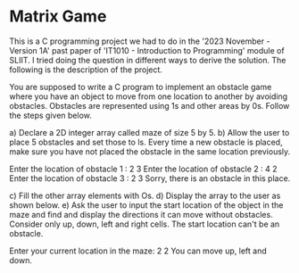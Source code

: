 # Matrix Game
This is a C programming project we had to do in the '2023 November - Version 1A' past paper of 'IT1010 - Introduction to Programming' module of SLIIT. I tried doing the question in different ways to derive the solution. The following is the description of the project.

You are supposed to write a C program to implement an obstacle game where you have an object to move from one location to another by avoiding obstacles. 
Obstacles are represented using 1s and other areas by 0s. Follow the steps given below.

a) Declare a 2D integer array called maze of size 5 by 5.
b) Allow the user to place 5 obstacles and set those to ls. Every time a new obstacle is placed, make sure you have not placed the obstacle in the same location previously.

Enter the location of obstacle 1 : 2 3
Enter the location of obstacle 2 : 4 2
Enter the location of obstacle 3 : 2 3
Sorry, there is an obstacle in this place.

c) Fill the other array elements with Os.
d) Display the array to the user as shown below.
e) Ask the user to input the start location of the object in the maze and find and display the directions it can move without obstacles. 
Consider only up, down, left and right cells. The start location can't be an obstacle.

Enter your current location in the maze: 2 2
You can move up, left and down.
 
